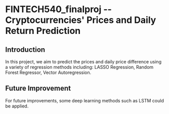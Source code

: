 # FINTECH540_finalproj -- Cryptocurrencies' Prices and Daily Return Prediction

## Introduction

In this project, we aim to predict the prices and daily price difference using a variety of regression methods including: LASSO Regression, Random Forest Regressor, Vector Autoregression.

## Future Improvement

For future improvements, some deep learning methods such as LSTM could be applied.
